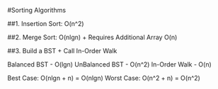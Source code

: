 #Sorting Algorithms

##1. Insertion Sort: O(n^2)

##2. Merge Sort: O(nlgn) + Requires Additional Array O(n)

##3. Build a BST + Call In-Order Walk

Balanced BST - O(lgn)
UnBalanced BST - O(n^2)
In-Order Walk - O(n)

Best Case: O(nlgn + n) = O(nlgn)
Worst Case: O(n^2 + n) = O(n^2)
